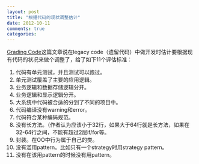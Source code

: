 ```yaml
---
layout: post
title: "根据代码的现状调整估计"
date: 2012-10-11
comments: true
categories: 
---
```

<a href="http://www.mlibby.com/grading-code/">Grading Code</a>这篇文章说在legacy code（遗留代码）中做开发时估计要根据现有代码的状况来做个调整了，给了如下11个评估标准：<br /><ol><li>代码有单元测试，并且测试可以跑过。</li><li>单元测试覆盖了主要的应用逻辑。</li><li>业务逻辑和数据存储逻辑分开。</li><li>业务逻辑和显示逻辑分开。</li><li>大系统中代码被合适的分到了不同的项目中。</li><li>代码编译没有warning和error。</li><li>代码符合某种编码规范。</li><li>没有长方法。（作者认为应该小于32行，如果大于64行就是长方法，如果在32-64行之间，不能有超过2层if/for等。</li><li>封装。在OO中行为属于自己的类。</li><li>没有滥用pattern。比如只有一个strategy时用strategy pattern。</li><li>没有在该用pattern的时候没有用pattern。<br /></li></ol><blockquote></blockquote>